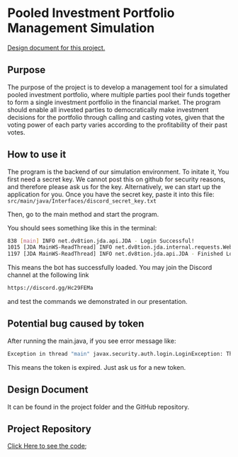 # **Pooled Investment Portfolio Management Simulation**
[Design document for this project.](Design_Document_Phase_2.pdf)

## Purpose
The purpose of the project is to develop a management tool for a simulated 
pooled investment portfolio, where multiple parties pool their funds together 
to form a single investment portfolio in the financial market. The program 
should enable all invested parties to democratically make investment decisions 
for the portfolio through calling and casting votes, given that the voting 
power of each party varies according to the profitability of their past votes.

## How to use it
The program is the backend of our simulation environment. To initate it, You 
first need a secret key. We cannot post this on github for security reasons, and therefore please ask us for the key. Alternatively, we can start up the application for you.
Once you have the secret key, paste it into this file:
```src/main/java/Interfaces/discord_secret_key.txt```

Then, go to the main method and start the program.

You should sees something like this in the terminal:
```bash
838 [main] INFO net.dv8tion.jda.api.JDA - Login Successful!
1015 [JDA MainWS-ReadThread] INFO net.dv8tion.jda.internal.requests.WebSocketClient - Connected to WebSocket
1197 [JDA MainWS-ReadThread] INFO net.dv8tion.jda.api.JDA - Finished Loading!
```
This means the bot has successfully loaded. You may join the Discord channel at the following link
```bash
https://discord.gg/Hc29FEMa
```
and test the commands we demonstrated in our presentation.

## Potential bug caused by token
After running the main.java, if you see error message like:
```bash
Exception in thread "main" javax.security.auth.login.LoginException: The provided token is invalid!
```
This means the token is expired. Just ask us for a new token.

## Design Document
It can be found in the project folder and the GitHub repository.

## Project Repository
[Click Here to see the code](https://github.com/CSC207-UofT/course-project-codemonkeys.git);
